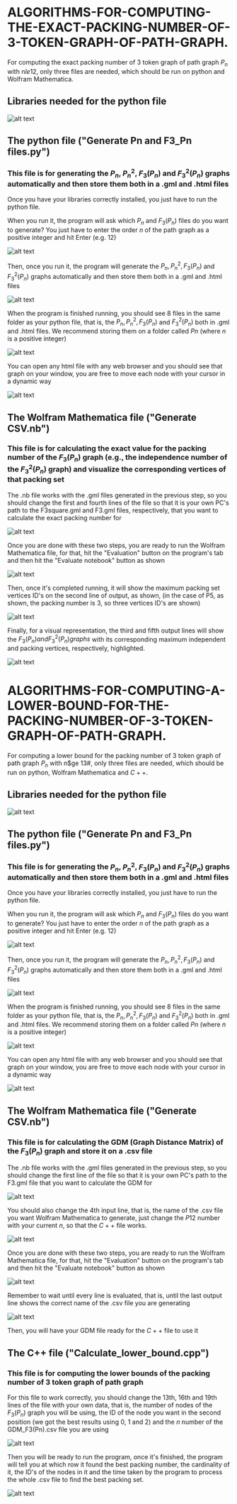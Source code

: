 # ALGORITHMS-FOR-COMPUTING-THE-EXACT-PACKING-NUMBER-OF-3-TOKEN-GRAPH-OF-PATH-GRAPH.

For computing the exact packing number of 3 token graph of path graph $P_n$ with n$le 12$, only three files are needed, which should be run on python and Wolfram Mathematica.

## Libraries needed for the python file

![alt text](https://github.com/TheAlexz/ALGOS-FOR-COMPUTING-THE-LOWER-AND-UPPER-BOUNDS-OF-THE-PACKING-NUMBER-OF-3-TOKEN-GRAPH-OF-PATH-GRAPH./blob/main/Images/Libraries%20needed%20for%20the%20python%20file.png)

## The python file ("Generate Pn and F3_Pn files.py")
### This file is for generating the $P_n$, $P^2_n$, $F_3(P_n)$ and $F_3^2(P_n)$ graphs automatically and then store them both in a .gml and .html files

Once you have your libraries correctly installed, you just have to run the python file.

When you run it, the program will ask which $P_n$ and $F_3(P_n)$ files do you want to generate? You just have to enter the order $n$ of the path graph as a positive integer and hit Enter (e.g. 12) 

![alt text](https://github.com/TheAlexz/ALGOS-FOR-COMPUTING-THE-LOWER-AND-UPPER-BOUNDS-OF-THE-PACKING-NUMBER-OF-3-TOKEN-GRAPH-OF-PATH-GRAPH./blob/main/Images/Python_question.png)

Then, once you run it, the program will generate the $P_n, P^2_n, F_3(P_n)$ and $F_3^2(P_n)$ graphs automatically and then store them both in a .gml and .html files

![alt text](https://github.com/TheAlexz/ALGOS-FOR-COMPUTING-THE-LOWER-AND-UPPER-BOUNDS-OF-THE-PACKING-NUMBER-OF-3-TOKEN-GRAPH-OF-PATH-GRAPH./blob/main/Images/Python_results.png)

When the program is finished running, you should see $8$ files in the same folder as your python file, that is, the $P_n, P^2_n, F_3(P_n)$ and $F_3^2(P_n)$ both in .gml and .html files.
We recommend storing them on a folder called $Pn$ (where $n$ is a positive integer)

![alt text](https://github.com/TheAlexz/ALGOS-FOR-COMPUTING-THE-LOWER-AND-UPPER-BOUNDS-OF-THE-PACKING-NUMBER-OF-3-TOKEN-GRAPH-OF-PATH-GRAPH./blob/main/Images/Python_results_2.png)

You can open any html file with any web browser and you should see that graph on your window, you are free to move each node with your cursor in a dynamic way

![alt text](https://github.com/TheAlexz/ALGOS-FOR-COMPUTING-THE-LOWER-AND-UPPER-BOUNDS-OF-THE-PACKING-NUMBER-OF-3-TOKEN-GRAPH-OF-PATH-GRAPH./blob/main/Images/P8_html.png)


## The Wolfram Mathematica file ("Generate CSV.nb")
### This file is for calculating the exact value for the packing number of the $F_3(P_n)$ graph (e.g., the independence number of the $F_3^2(P_n)$ graph) and visualize the corresponding vertices of that packing set

The .nb file works with the .gml files generated in the previous step, so you should change the first and fourth lines of the file so that it is your own PC's path to the F3square.gml and F3.gml files, respectively, that you want to calculate the exact packing number for

![alt text](https://github.com/TheAlexz/Algorithms-for-packing-number/blob/main/Images/First_and_fourth_lines_of_mathematica_exact_value.png)

Once you are done with these two steps, you are ready to run the Wolfram Mathematica file, for that, hit the "Evaluation" button on the program's tab and then hit the "Evaluate notebook" button as shown

![alt text](https://github.com/TheAlexz/Algorithms-for-packing-number/blob/main/Images/Exact_value_evaluation_mathematica.png)

Then, once it's completed running, it will show the maximum packing set vertices ID's on the second line of output, as shown, (in the case of P5, as shown, the packing number is 3, so three vertices ID's are shown)

![alt text](https://github.com/TheAlexz/Algorithms-for-packing-number/blob/main/Images/Exact_value_mathematica.png)

Finally, for a visual representation, the third and fifth output lines will show the $F_3(P_n) and F_3^2(P_n) graphs$ with its corresponding maximum independent and packing vertices, respectively, highlighted.

![alt text](https://github.com/TheAlexz/Algorithms-for-packing-number/blob/main/Images/Visualize_exact_values_mathematica.png)

# ALGORITHMS-FOR-COMPUTING-A-LOWER-BOUND-FOR-THE-PACKING-NUMBER-OF-3-TOKEN-GRAPH-OF-PATH-GRAPH.

For computing a lower bound for the packing number of 3 token graph of path graph $P_n$ with n$ge 13#, only three files are needed, which should be run on python, Wolfram Mathematica and $C++$.

## Libraries needed for the python file

![alt text](https://github.com/TheAlexz/ALGOS-FOR-COMPUTING-THE-LOWER-AND-UPPER-BOUNDS-OF-THE-PACKING-NUMBER-OF-3-TOKEN-GRAPH-OF-PATH-GRAPH./blob/main/Images/Libraries%20needed%20for%20the%20python%20file.png)

## The python file ("Generate Pn and F3_Pn files.py")
### This file is for generating the $P_n$, $P^2_n$, $F_3(P_n)$ and $F_3^2(P_n)$ graphs automatically and then store them both in a .gml and .html files

Once you have your libraries correctly installed, you just have to run the python file.

When you run it, the program will ask which $P_n$ and $F_3(P_n)$ files do you want to generate? You just have to enter the order $n$ of the path graph as a positive integer and hit Enter (e.g. 12) 

![alt text](https://github.com/TheAlexz/ALGOS-FOR-COMPUTING-THE-LOWER-AND-UPPER-BOUNDS-OF-THE-PACKING-NUMBER-OF-3-TOKEN-GRAPH-OF-PATH-GRAPH./blob/main/Images/Python_question.png)

Then, once you run it, the program will generate the $P_n, P^2_n, F_3(P_n)$ and $F_3^2(P_n)$ graphs automatically and then store them both in a .gml and .html files

![alt text](https://github.com/TheAlexz/ALGOS-FOR-COMPUTING-THE-LOWER-AND-UPPER-BOUNDS-OF-THE-PACKING-NUMBER-OF-3-TOKEN-GRAPH-OF-PATH-GRAPH./blob/main/Images/Python_results.png)

When the program is finished running, you should see $8$ files in the same folder as your python file, that is, the $P_n, P^2_n, F_3(P_n)$ and $F_3^2(P_n)$ both in .gml and .html files.
We recommend storing them on a folder called $Pn$ (where $n$ is a positive integer)

![alt text](https://github.com/TheAlexz/ALGOS-FOR-COMPUTING-THE-LOWER-AND-UPPER-BOUNDS-OF-THE-PACKING-NUMBER-OF-3-TOKEN-GRAPH-OF-PATH-GRAPH./blob/main/Images/Python_results_2.png)

You can open any html file with any web browser and you should see that graph on your window, you are free to move each node with your cursor in a dynamic way

![alt text](https://github.com/TheAlexz/ALGOS-FOR-COMPUTING-THE-LOWER-AND-UPPER-BOUNDS-OF-THE-PACKING-NUMBER-OF-3-TOKEN-GRAPH-OF-PATH-GRAPH./blob/main/Images/P8_html.png)



## The Wolfram Mathematica file ("Generate CSV.nb")
### This file is for calculating the GDM (Graph Distance Matrix) of the $F_3(P_n)$ graph and store it on a .csv file

The .nb file works with the .gml files generated in the previous step, so you should change the first line of the file so that it is your own PC's path to the F3.gml file that you want to calculate the GDM for

![alt text](https://github.com/TheAlexz/ALGOS-FOR-COMPUTING-THE-LOWER-AND-UPPER-BOUNDS-OF-THE-PACKING-NUMBER-OF-3-TOKEN-GRAPH-OF-PATH-GRAPH./blob/main/Images/First_line_of_mathematica_file.png)

You should also change the 4th input line, that is, the name of the .csv file you want Wolfram Mathematica to generate, just change the $P12$ number with your current $n$, so that the $C++$ file works.

![alt text](https://github.com/TheAlexz/ALGOS-FOR-COMPUTING-THE-LOWER-AND-UPPER-BOUNDS-OF-THE-PACKING-NUMBER-OF-3-TOKEN-GRAPH-OF-PATH-GRAPH./blob/main/Images/4th_line_mathematica.png)

Once you are done with these two steps, you are ready to run the Wolfram Mathematica file, for that, hit the "Evaluation" button on the program's tab and then hit the "Evaluate notebook" button as shown

![alt text](https://github.com/TheAlexz/ALGOS-FOR-COMPUTING-THE-LOWER-AND-UPPER-BOUNDS-OF-THE-PACKING-NUMBER-OF-3-TOKEN-GRAPH-OF-PATH-GRAPH./blob/main/Images/Mathematica_results1.png)

Remember to wait until every line is evaluated, that is, until the last output line shows the correct name of the .csv file you are generating

![alt text](https://github.com/TheAlexz/ALGOS-FOR-COMPUTING-THE-LOWER-AND-UPPER-BOUNDS-OF-THE-PACKING-NUMBER-OF-3-TOKEN-GRAPH-OF-PATH-GRAPH./blob/main/Images/Mathematica_results2.png)

Then, you will have your GDM file ready for the $C++$ file to use it

## The C++ file ("Calculate_lower_bound.cpp")
### This file is for computing the lower bounds of the packing number of 3 token graph of path graph

For this file to work correctly, you should change the 13th, 16th and 19th lines of the file with your own data, that is, the number of nodes of the $F_3(P_n)$ graph you will be using, the ID of the node you want in the second position (we got the best results using $0$, $1$ and $2$) and the $n$ number of the GDM_F3(Pn).csv file you are using

![alt text](https://github.com/TheAlexz/ALGOS-FOR-COMPUTING-THE-LOWER-AND-UPPER-BOUNDS-OF-THE-PACKING-NUMBER-OF-3-TOKEN-GRAPH-OF-PATH-GRAPH./blob/main/Images/cpp_changes.png)

Then you will be ready to run the program, once it's finished, the program will tell you at which row it found the best packing number, the cardinality of it, the ID's of the nodes in it and the time taken by the program to process the whole .csv file to find the best packing set.

![alt text](https://github.com/TheAlexz/ALGOS-FOR-COMPUTING-THE-LOWER-AND-UPPER-BOUNDS-OF-THE-PACKING-NUMBER-OF-3-TOKEN-GRAPH-OF-PATH-GRAPH./blob/main/Images/cpp_results.png)

